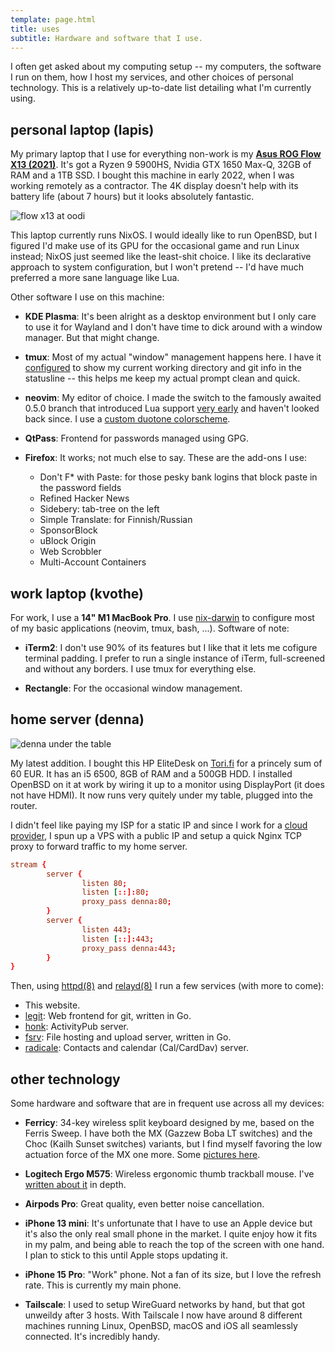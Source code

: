 ```yaml
---
template: page.html
title: uses
subtitle: Hardware and software that I use.
---
```


I often get asked about my computing setup -- my computers, the software
I run on them, how I host my services, and other choices of personal
technology. This is a relatively up-to-date list detailing what I'm
currently using.

## personal laptop (lapis)

My primary laptop that I use for everything non-work is my [**Asus ROG
Flow X13 (2021)**](/blog/flow-x13). It's got a Ryzen 9 5900HS, Nvidia
GTX 1650 Max-Q, 32GB of RAM and a 1TB SSD. I bought this machine in
early 2022, when I was working remotely as a contractor. The 4K display
doesn't help with its battery life (about 7 hours) but it looks
absolutely fantastic.

![flow x13 at oodi](https://cdn.icyphox.sh/w6UH4.jpg)

This laptop currently runs NixOS. I would ideally like to run OpenBSD,
but I figured I'd make use of its GPU for the occasional game and run
Linux instead; NixOS just seemed like the least-shit choice. I like its
declarative approach to system configuration, but I won't pretend -- I'd
have much preferred a more sane language like Lua.

Other software I use on this machine:

- **KDE Plasma**: It's been alright as a desktop environment but I only
  care to use it for Wayland and I don't have time to dick around with a
  window manager. But that might change.

- **tmux**: Most of my actual "window" management happens here. I have
  it
  [configured](https://git.icyphox.sh/dotfiles/blob/master/nix/programs/tmux.nix)
  to show my current working directory and git info in the statusline --
  this helps me keep my actual prompt clean and quick.

- **neovim**: My editor of choice. I made the switch to the famously
  awaited 0.5.0 branch that introduced Lua support [very
  early](/blog/nvim-lua/) and haven't looked back since. I use a [custom
  duotone
  colorscheme](https://git.icyphox.sh/dotfiles/blob/master/config/nvim/colors/plain.vim).

- **QtPass**: Frontend for passwords managed using GPG.

- **Firefox**: It works; not much else to say. These are the add-ons I
  use:
  * Don't F* with Paste: for those pesky bank logins that block paste in
    the password fields
  * Refined Hacker News
  * Sidebery: tab-tree on the left
  * Simple Translate: for Finnish/Russian
  * SponsorBlock
  * uBlock Origin
  * Web Scrobbler
  * Multi-Account Containers

## work laptop (kvothe)

For work, I use a **14" M1 MacBook Pro**. I use
[nix-darwin](https://github.com/LnL7/nix-darwin) to configure most of my
basic applications (neovim, tmux, bash, ...). Software of note:

- **iTerm2**: I don't use 90% of its features but I like that it lets me
  cofigure terminal padding. I prefer to run a single instance of iTerm,
  full-screened and without any borders. I use tmux for everything else.

- **Rectangle**: For the occasional window management.

## home server (denna)

![denna under the table](https://cdn.icyphox.sh/fxIFy.jpg)

My latest addition. I bought this HP EliteDesk on
[Tori.fi](https://tori.fi) for a princely sum of 60 EUR. It has an i5
6500, 8GB of RAM and a 500GB HDD. I installed OpenBSD on it at work by
wiring it up to a monitor using DisplayPort (it does not have HDMI).
It now runs very quitely under my table, plugged into the router.

I didn't feel like paying my ISP for a static IP and since I work for a
[cloud provider](https://upcloud.com), I spun up a VPS with a public IP
and setup a quick Nginx TCP proxy to forward traffic to my home server.

```conf
stream {
        server {
                listen 80;
                listen [::]:80;
                proxy_pass denna:80;
        }
        server {
                listen 443;
                listen [::]:443;
                proxy_pass denna:443;
        }
}
```

Then, using [httpd(8)](https://man.openbsd.org/httpd.8) and
[relayd(8)](https://man.openbsd.org/relayd.8) I run a few services (with
more to come):

- This website.
- [legit](https://git.icyphox.sh/legit): Web frontend for git, written
  in Go.
- [honk](https://h.icyphox.sh): ActivityPub server.
- [fsrv](https://git.icyphox.sh/fsrv): File hosting and upload server,
  written in Go.
- [radicale](https://radicale.org): Contacts and calendar (Cal/CardDav)
  server.

## other technology

Some hardware and software that are in frequent use across all my
devices:

- **Ferricy**: 34-key wireless split keyboard designed by me, based on
  the Ferris Sweep. I have both the MX (Gazzew Boba LT switches) and the
  Choc (Kailh Sunset switches) variants, but I find myself favoring the
  low actuation force of the MX one more. Some [pictures
  here](/blog/2022-in-review/#keyboards-my-first-new-expensive-hobby).

- **Logitech Ergo M575**: Wireless ergonomic thumb trackball mouse. I've
  [written about it](/blog/m575) in depth.

- **Airpods Pro**: Great quality, even better noise cancellation.

- **iPhone 13 mini**: It's unfortunate that I have to use an Apple
  device but it's also the only real small phone in the market. I quite
  enjoy how it fits in my palm, and being able to reach the top of the
  screen with one hand. I plan to stick to this until Apple stops
  updating it.

- **iPhone 15 Pro**: "Work" phone. Not a fan of its size, but I love the
  refresh rate. This is currently my main phone.

- **Tailscale**: I used to setup WireGuard networks by hand, but that
  got unweildy after 3 hosts. With Tailscale I now have around 8
  different machines running Linux, OpenBSD, macOS and iOS all
  seamlessly connected. It's incredibly handy.
